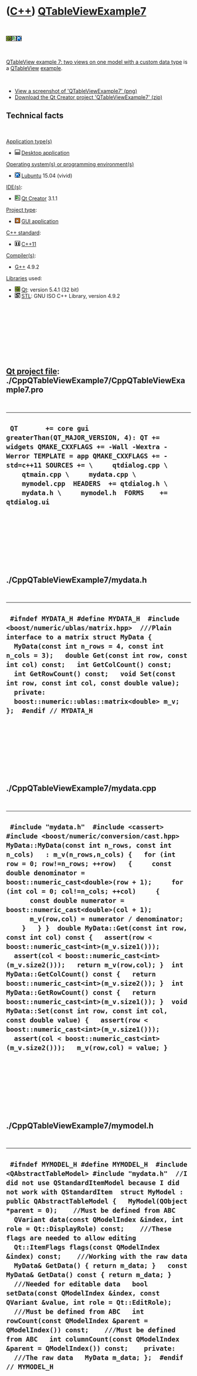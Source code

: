 



 

 

 

 

 

([C++](Cpp.md)) [QTableViewExample7](CppQTableViewExample7.md)
================================================================

 

![Qt](PicQt.png)![Qt
Creator](PicQtCreator.png)![Lubuntu](PicLubuntu.png)

 

[QTableView example 7: two views on one model with a custom data
type](CppQTableViewExample7.md) is a [QTableView](CppQTableView.md)
[example](CppExample.md).

 

-   [View a screenshot of
    'QTableViewExample7' (png)](CppQTableViewExample7.png)
-   [Download the Qt Creator project
    'QTableViewExample7' (zip)](CppQTableViewExample7.zip)

Technical facts
---------------

 

[Application type(s)](CppApplication.md)

-   ![Desktop](PicDesktop.png) [Desktop
    application](CppDesktopApplication.md)

[Operating system(s) or programming environment(s)](CppOs.md)

-   ![Lubuntu](PicLubuntu.png) [Lubuntu](CppLubuntu.md) 15.04 (vivid)

[IDE(s)](CppIde.md):

-   ![Qt Creator](PicQtCreator.png) [Qt Creator](CppQtCreator.md) 3.1.1

[Project type](CppQtProjectType.md):

-   ![GUI](PicGui.png) [GUI application](CppGuiApplication.md)

[C++ standard](CppStandard.md):

-   ![C++11](PicCpp11.png) [C++11](Cpp11.md)

[Compiler(s)](CppCompiler.md):

-   [G++](CppGpp.md) 4.9.2

[Libraries](CppLibrary.md) used:

-   ![Qt](PicQt.png) [Qt](CppQt.md): version 5.4.1 (32 bit)
-   ![STL](PicStl.png) [STL](CppStl.md): GNU ISO C++ Library, version
    4.9.2

 

 

 

 

 

[Qt project file](CppQtProjectFile.md): ./CppQTableViewExample7/CppQTableViewExample7.pro
------------------------------------------------------------------------------------------

 

  -------------------------------------------------------------------------------------------------------------------------------------------------------------------------------------------------------------------------------------------------------------------------------------------------------------------------------
  ` QT       += core gui greaterThan(QT_MAJOR_VERSION, 4): QT += widgets QMAKE_CXXFLAGS += -Wall -Wextra -Werror TEMPLATE = app QMAKE_CXXFLAGS += -std=c++11 SOURCES += \     qtdialog.cpp \     qtmain.cpp \     mydata.cpp \     mymodel.cpp  HEADERS  += qtdialog.h \     mydata.h \     mymodel.h  FORMS    += qtdialog.ui`
  -------------------------------------------------------------------------------------------------------------------------------------------------------------------------------------------------------------------------------------------------------------------------------------------------------------------------------

 

 

 

 

 

./CppQTableViewExample7/mydata.h
--------------------------------

 

  --------------------------------------------------------------------------------------------------------------------------------------------------------------------------------------------------------------------------------------------------------------------------------------------------------------------------------------------------------------------------------------------------------------------------------------------
  ` #ifndef MYDATA_H #define MYDATA_H  #include <boost/numeric/ublas/matrix.hpp>  ///Plain interface to a matrix struct MyData {   MyData(const int n_rows = 4, const int n_cols = 3);   double Get(const int row, const int col) const;   int GetColCount() const;   int GetRowCount() const;   void Set(const int row, const int col, const double value);   private:   boost::numeric::ublas::matrix<double> m_v; };  #endif // MYDATA_H`
  --------------------------------------------------------------------------------------------------------------------------------------------------------------------------------------------------------------------------------------------------------------------------------------------------------------------------------------------------------------------------------------------------------------------------------------------

 

 

 

 

 

./CppQTableViewExample7/mydata.cpp
----------------------------------

 

  ---------------------------------------------------------------------------------------------------------------------------------------------------------------------------------------------------------------------------------------------------------------------------------------------------------------------------------------------------------------------------------------------------------------------------------------------------------------------------------------------------------------------------------------------------------------------------------------------------------------------------------------------------------------------------------------------------------------------------------------------------------------------------------------------------------------------------------------------------------------------------------------------------------------------------------------------------------------------------------------------------------------------------------------------------------------
  ` #include "mydata.h"  #include <cassert> #include <boost/numeric/conversion/cast.hpp>  MyData::MyData(const int n_rows, const int n_cols)   : m_v(n_rows,n_cols) {   for (int row = 0; row!=n_rows; ++row)   {     const double denominator = boost::numeric_cast<double>(row + 1);     for (int col = 0; col!=n_cols; ++col)     {       const double numerator = boost::numeric_cast<double>(col + 1);       m_v(row,col) = numerator / denominator;     }   } }  double MyData::Get(const int row, const int col) const {   assert(row < boost::numeric_cast<int>(m_v.size1()));   assert(col < boost::numeric_cast<int>(m_v.size2()));   return m_v(row,col); }  int MyData::GetColCount() const {   return boost::numeric_cast<int>(m_v.size2()); }  int MyData::GetRowCount() const {   return boost::numeric_cast<int>(m_v.size1()); }  void MyData::Set(const int row, const int col, const double value) {   assert(row < boost::numeric_cast<int>(m_v.size1()));   assert(col < boost::numeric_cast<int>(m_v.size2()));   m_v(row,col) = value; }`
  ---------------------------------------------------------------------------------------------------------------------------------------------------------------------------------------------------------------------------------------------------------------------------------------------------------------------------------------------------------------------------------------------------------------------------------------------------------------------------------------------------------------------------------------------------------------------------------------------------------------------------------------------------------------------------------------------------------------------------------------------------------------------------------------------------------------------------------------------------------------------------------------------------------------------------------------------------------------------------------------------------------------------------------------------------------------

 

 

 

 

 

./CppQTableViewExample7/mymodel.h
---------------------------------

 

  ------------------------------------------------------------------------------------------------------------------------------------------------------------------------------------------------------------------------------------------------------------------------------------------------------------------------------------------------------------------------------------------------------------------------------------------------------------------------------------------------------------------------------------------------------------------------------------------------------------------------------------------------------------------------------------------------------------------------------------------------------------------------------------------------------------------------------------------------------------------------------------------------------------------------------------------------------------------------------------------------------
  ` #ifndef MYMODEL_H #define MYMODEL_H  #include <QAbstractTableModel> #include "mydata.h"  //I did not use QStandardItemModel because I did not work with QStandardItem  struct MyModel : public QAbstractTableModel {   MyModel(QObject *parent = 0);    //Must be defined from ABC   QVariant data(const QModelIndex &index, int role = Qt::DisplayRole) const;    ///These flags are needed to allow editing   Qt::ItemFlags flags(const QModelIndex &index) const;    ///Working with the raw data   MyData& GetData() { return m_data; }   const MyData& GetData() const { return m_data; }    ///Needed for editable data   bool setData(const QModelIndex &index, const QVariant &value, int role = Qt::EditRole);    ///Must be defined from ABC   int rowCount(const QModelIndex &parent = QModelIndex()) const;    ///Must be defined from ABC   int columnCount(const QModelIndex &parent = QModelIndex()) const;    private:   ///The raw data   MyData m_data; };  #endif // MYMODEL_H`
  ------------------------------------------------------------------------------------------------------------------------------------------------------------------------------------------------------------------------------------------------------------------------------------------------------------------------------------------------------------------------------------------------------------------------------------------------------------------------------------------------------------------------------------------------------------------------------------------------------------------------------------------------------------------------------------------------------------------------------------------------------------------------------------------------------------------------------------------------------------------------------------------------------------------------------------------------------------------------------------------------------

 

 

 

 

 

./CppQTableViewExample7/mymodel.cpp
-----------------------------------

 

  ---------------------------------------------------------------------------------------------------------------------------------------------------------------------------------------------------------------------------------------------------------------------------------------------------------------------------------------------------------------------------------------------------------------------------------------------------------------------------------------------------------------------------------------------------------------------------------------------------------------------------------------------------------------------------------------------------------------------------------------------------------------------------------------------------------------------------------------------------------------------------------------------------------------------------------------------------------------------------------------------------------------------------------------------------------------------------------------------------------------------------
  ` #include "mymodel.h"  #include <cassert> #include <boost/lexical_cast.hpp>  MyModel::MyModel(QObject *parent)   : QAbstractTableModel(parent) {  }  QVariant MyModel::data(const QModelIndex &index, int role) const {   //Removing this line will cause checkboxes to appear   if (role != Qt::EditRole &&  role != Qt::DisplayRole) return QVariant();    assert(index.isValid());    return m_data.Get(index.row(),index.column()); }  Qt::ItemFlags MyModel::flags(const QModelIndex &) const {   return     Qt::ItemIsSelectable   | Qt::ItemIsEditable   | Qt::ItemIsDragEnabled   | Qt::ItemIsDropEnabled   | Qt::ItemIsEnabled;  }  int MyModel::rowCount(const QModelIndex &) const {   return m_data.GetRowCount(); }  int MyModel::columnCount(const QModelIndex &) const {   return m_data.GetColCount(); }  bool MyModel::setData(const QModelIndex &index, const QVariant &value, int /* role */) {   m_data.Set(index.row(),index.column(),value.toDouble());   ///This line below is needed to let the two views synchronize   emit dataChanged(index,index);    //Editing succeeded!   return true; }`
  ---------------------------------------------------------------------------------------------------------------------------------------------------------------------------------------------------------------------------------------------------------------------------------------------------------------------------------------------------------------------------------------------------------------------------------------------------------------------------------------------------------------------------------------------------------------------------------------------------------------------------------------------------------------------------------------------------------------------------------------------------------------------------------------------------------------------------------------------------------------------------------------------------------------------------------------------------------------------------------------------------------------------------------------------------------------------------------------------------------------------------

 

 

 

 

 

./CppQTableViewExample7/qtdialog.h
----------------------------------

 

  ---------------------------------------------------------------------------------------------------------------------------------------------------------------------------------------------------------------------------------------------------------------------------------------------
  ` #ifndef QTDIALOG_H #define QTDIALOG_H  #include <QDialog>  namespace Ui {   class QtDialog; }  class QtDialog : public QDialog {   Q_OBJECT    public:   explicit QtDialog(QWidget *parent = 0);   ~QtDialog();    private slots:  private:   Ui::QtDialog *ui; };  #endif // QTDIALOG_H`
  ---------------------------------------------------------------------------------------------------------------------------------------------------------------------------------------------------------------------------------------------------------------------------------------------

 

 

 

 

 

./CppQTableViewExample7/qtdialog.cpp
------------------------------------

 

  ------------------------------------------------------------------------------------------------------------------------------------------------------------------------------------------------------------------------------------------------------------------------------------------------------------------------------------------------------------------------------------------------------------------------------------------------------------------------------------------------------------------------------------------------------
  ` #include "qtdialog.h"  #include <cassert>  #include "mymodel.h" #include "ui_qtdialog.h"  QtDialog::QtDialog(QWidget *parent) :   QDialog(parent),   ui(new Ui::QtDialog) {   ui->setupUi(this);    MyModel * const model = new MyModel(this);    assert(model);   ui->table_left->setModel(model);   ui->table_right->setModel(model);   assert(ui->table_left->model());   assert(ui->table_right->model());   assert(ui->table_left->model() == model);   assert(ui->table_right->model() == model); }  QtDialog::~QtDialog() {   delete ui; }`
  ------------------------------------------------------------------------------------------------------------------------------------------------------------------------------------------------------------------------------------------------------------------------------------------------------------------------------------------------------------------------------------------------------------------------------------------------------------------------------------------------------------------------------------------------------

 

 

 

 

 

./CppQTableViewExample7/qtmain.cpp
----------------------------------

 

  -------------------------------------------------------------------------------------------------------------------------------------------------------------------
  ` #include <QApplication> #include "qtdialog.h"  int main(int argc, char *argv[]) {   QApplication a(argc, argv);   QtDialog w;   w.show();   return a.exec(); }`
  -------------------------------------------------------------------------------------------------------------------------------------------------------------------

 

 

 

 

 





 




This page has been created by the [tool](Tools.md)
[CodeToHtml](ToolCodeToHtml.md)

